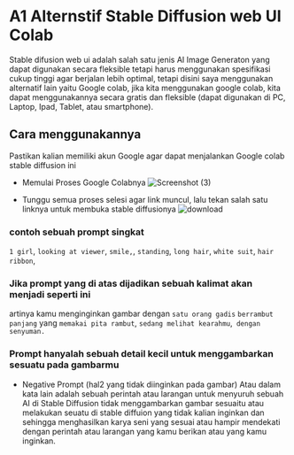 # A1 Alternstif Stable Diffusion web UI Colab
Stable difusion web ui adalah salah satu jenis AI Image Generaton yang dapat digunakan secara fleksible tetapi harus menggunakan spesifikasi cukup tinggi agar berjalan lebih optimal, tetapi disini saya menggunakan alternatif lain yaitu Google colab, jika kita menggunakan google colab, kita dapat menggunakannya secara gratis dan fleksible (dapat digunakan di PC, Laptop, Ipad, Tablet, atau smartphone).

## Cara menggunakannya
Pastikan kalian memiliki akun Google agar dapat menjalankan Google colab stable diffusion ini
- Memulai Proses Google Colabnya
![Screenshot (3)](https://github.com/user-attachments/assets/65f75ff3-8c19-4d78-8a54-01a711f7f62f)

- Tunggu semua proses selesi agar link muncul, lalu tekan salah satu linknya untuk membuka stable diffusionya
![download](https://github.com/user-attachments/assets/5e6cf2cf-a044-4a9d-9e58-45f9e0e10a27)

### **contoh sebuah prompt singkat**

`1 girl`,
`looking at viewer`,
`smile,`,
`standing`,
`long hair`,
`white suit`,
`hair ribbon`,

### **Jika prompt yang di atas dijadikan sebuah kalimat akan menjadi seperti ini**


artinya kamu menginginkan gambar dengan `satu orang gadis` `berrambut panjang` yang `memakai pita rambut`, `sedang melihat kearahmu`,` dengan senyuman.`

### Prompt hanyalah sebuah detail kecil untuk menggambarkan sesuatu pada gambarmu

- Negative Prompt (hal2 yang tidak diinginkan pada gambar)
Atau dalam kata lain adalah sebuah perintah atau larangan untuk menyuruh sebuah AI di Stable Diffusion tidak menggambarkan gambar sesuaitu atau melakukan seuatu di stable diffuion yang tidak kalian inginkan dan sehingga menghasilkan karya seni yang sesuai atau hampir mendekati dengan perintah atau larangan yang kamu berikan atau yang kamu inginkan.



